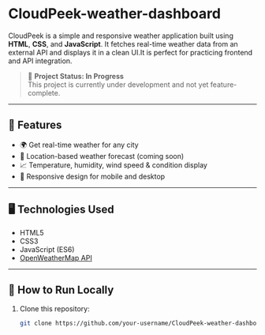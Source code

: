# CloudPeek-weather-dashboard
CloudPeek is a simple and responsive weather application built using **HTML**, **CSS**, and **JavaScript**. It fetches real-time weather data from an external API and displays it in a clean UI.It is perfect for practicing frontend and API integration.

> 🚧 **Project Status: In Progress**  
> This project is currently under development and not yet feature-complete.

---

## 🔧 Features

- 🌍 Get real-time weather for any city
- 📍 Location-based weather forecast (coming soon)
- 📈 Temperature, humidity, wind speed & condition display
- 📱 Responsive design for mobile and desktop

---

## 🖥️ Technologies Used

- HTML5
- CSS3
- JavaScript (ES6)
- [OpenWeatherMap API](https://openweathermap.org/api) 

---

## 🚀 How to Run Locally

1. Clone this repository:
   ```bash
   git clone https://github.com/your-username/CloudPeek-weather-dashboard.git
